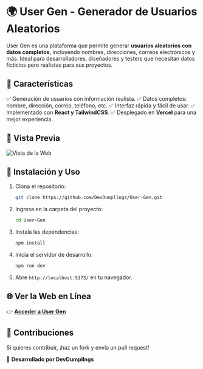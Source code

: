 # 🌍 User Gen - Generador de Usuarios Aleatorios

User Gen es una plataforma que permite generar **usuarios aleatorios con datos completos**, incluyendo nombres, direcciones, correos electrónicos y más. Ideal para desarrolladores, diseñadores y testers que necesitan datos ficticios pero realistas para sus proyectos.

## 🚀 Características
✅ Generación de usuarios con información realista.
✅ Datos completos: nombre, dirección, correo, teléfono, etc.
✅ Interfaz rápida y fácil de usar.
✅ Implementado con **React y TailwindCSS**.
✅ Desplegado en **Vercel** para una mejor experiencia.

## 📸 Vista Previa
![Vista de la Web](https://github.com/DevDumpllngs/User-Gen-/blob/main/src/assets/web.png)

## 🔧 Instalación y Uso
1. Clona el repositorio:
   ```sh
   git clone https://github.com/DevDumpllngs/User-Gen.git
   ```
2. Ingresa en la carpeta del proyecto:
   ```sh
   cd User-Gen
   ```
3. Instala las dependencias:
   ```sh
   npm install
   ```
4. Inicia el servidor de desarrollo:
   ```sh
   npm run dev
   ```
5. Abre `http://localhost:5173/` en tu navegador.

## 🌐 Ver la Web en Línea
👉 **[Acceder a User Gen](https://user-gen-tawny.vercel.app/)**

## 🤝 Contribuciones
Si quieres contribuir, ¡haz un fork y envía un pull request!

📌 **Desarrollado por DevDumpllngs**
